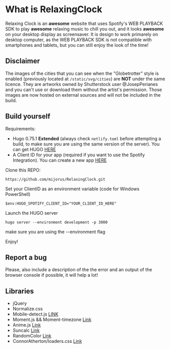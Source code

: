 # What is RelaxingClock
Relaxing Clock is an **awesome** website that uses Spotify's WEB PLAYBACK SDK to play **awesome** relaxing music to chill you out, and it looks **awesome** 
on your desktop display as screensaver.
It is design to work primarely on desktop computer, as the WEB PLAYBACK SDK is not compatible with smartphones and tablets, but you can still enjoy the look of the time!

## Disclaimer
The images of the cities that you can see when the "Globetrotter" style is enabled (previously located at `/static/svg/cities`) are **NOT** under the same licence. 
They are artworks owned by Shutterstock user @JosepPerianes and you can't use or download them without the artist's permission. Those images are now hosted on 
external sources and will not be included in the build.

## Build yourself
Requirements:
- Hugo 0.75.1 **Extended** (always check `netlify.toml` before attempting a build, to make sure you are using the same version of the server). You can get
    HUGO [HERE](https://gohugo.io/)
- A Client ID for your app (required if you want to use the Spotify Integration). You can create a new app [HERE](https://developer.spotify.com/dashboard/applications)

Clone this REPO:
```
https://github.com/mijorus/RelaxingClock.git
```  
  
Set your ClientID as an environment variable (code for Windows PowerShell)
```
$env:HUGO_SPOTIFY_CLIENT_ID="YOUR_CLIENT_ID_HERE"
```  
  
Launch the HUGO server
```
hugo server --environment development -p 3000
```
make sure you are using the --environment flag
  

Enjoy!  

## Report a bug
Please, also include a description of the the error and an output of the browser console if possible, it will help a lot!
  
## Libraries
- jQuery
- Normalize.css
- Mobile-detect.js [LINK](https://github.com/hgoebl/mobile-detect.js)
- Moment.js && Moment-timezone [Link](https://momentjs.com/)
- Anime.js [Link](https://animejs.com/)
- Suncalc [Link](https://github.com/mourner/suncalc)
- RandomColor [Link](https://github.com/davidmerfield/randomColor)
- ConnorAtherton/loaders.css [Link](https://github.com/ConnorAtherton/loaders.css)  